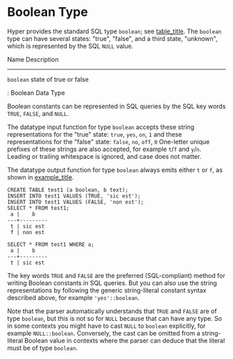 # Boolean Type

Hyper provides the standard SQL type `boolean`; see
[table_title](#datatype-boolean-table). The `boolean` type can have
several states: "true", "false", and a third state, "unknown", which is
represented by the SQL `NULL` value.

  Name        Description
  ----------- ------------------------
  `boolean`   state of true or false

  : Boolean Data Type

Boolean constants can be represented in SQL queries by the SQL key words
`TRUE`, `FALSE`, and `NULL`.

The datatype input function for type `boolean` accepts these string
representations for the "true" state: `true`, `yes`, `on`, `1` and these
representations for the "false" state: `false`, `no`, `off`, `0`
One-letter unique prefixes of these strings are also accepted, for
example `t`/`f` and `y`/`n`. Leading or trailing whitespace is ignored,
and case does not matter.

The datatype output function for type `boolean` always emits either `t`
or `f`, as shown in [example_title](#datatype-boolean-example).

    CREATE TABLE test1 (a boolean, b text);
    INSERT INTO test1 VALUES (TRUE, 'sic est');
    INSERT INTO test1 VALUES (FALSE, 'non est');
    SELECT * FROM test1;
     a |    b
    ---+---------
     t | sic est
     f | non est

    SELECT * FROM test1 WHERE a;
     a |    b
    ---+---------
     t | sic est

The key words `TRUE` and `FALSE` are the preferred (SQL-compliant)
method for writing Boolean constants in SQL queries. But you can also
use the string representations by following the generic string-literal
constant syntax described above, for example `'yes'::boolean`.

Note that the parser automatically understands that `TRUE` and `FALSE`
are of type `boolean`, but this is not so for `NULL` because that can
have any type. So in some contexts you might have to cast `NULL` to
`boolean` explicitly, for example `NULL::boolean`. Conversely, the cast
can be omitted from a string-literal Boolean value in contexts where the
parser can deduce that the literal must be of type `boolean`.

